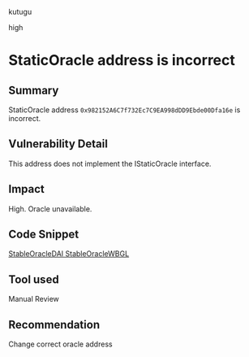 kutugu

high

# StaticOracle address is incorrect

## Summary

StaticOracle address `0x982152A6C7f732Ec7C9EA998dDD9Ebde00Dfa16e` is incorrect.   

## Vulnerability Detail

This address does not implement the IStaticOracle interface.    

## Impact

High. Oracle unavailable.   

## Code Snippet

[StableOracleDAI ](https://github.com/sherlock-audit/2023-05-USSD/blob/main/ussd-contracts/contracts/oracles/StableOracleDAI.sol#L27-L29)
[StableOracleWBGL ](https://github.com/sherlock-audit/2023-05-USSD/blob/main/ussd-contracts/contracts/oracles/StableOracleWBGL.sol#L18C10-L20)

## Tool used

Manual Review

## Recommendation

Change correct oracle address
